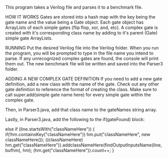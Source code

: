 This program takes a Verilog file and parses it to a benchmark file.

HOW IT WORKS
Gates are stored into a hash map with the key being the gate name and the value
being a Gate object. Each gate object has ArrayLists of each simple gates 
(flip flop, xor, and, etc).
A complex gate is created with it's corresponding class name by adding to it's parent (Gate)
simple gate ArrayLists.



RUNNING
Put the desired Verilog file into the Verilog folder.
When you run the program, you will be prompted to type in the file name you intend to parse.
If any unrecognized complex gates are found, the console will print them out.
The new benchmark file will be written and saved into the Parser3 folder.

ADDING A NEW COMPLEX GATE DEFINITION
If you need to add a new gate definition, add a new class with the name of the gate.
Check out any other gate definition to reference the format of creating the class.
Make sure to call super.add(simple gate name here) for every simple gate within the complex
gate.

Then, in Parser3.java, add that class name to the gateNames string array.

Lastly, in Parser3.java, add the following to the if(gateFound) block:

else if (line.startsWith("classNameHere")) {
	if(!hm.containsKey("classNameHere"))
		hm.put("classNameHere", new classNameHere());
	((classNameHere) hm.get("classNameHere")).addclassNameHere(findOutputInputsName(line, bufhm), hm);
	(hm.get("classNameHere")).count++;
}
